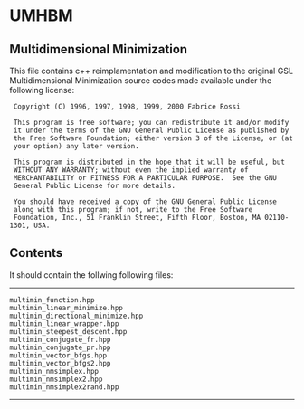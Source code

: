 # UMHBM

Multidimensional Minimization
------------

This file contains c++ reimplamentation and modification to the 
original GSL Multidimensional Minimization source codes made
available under the following license:

~~~~~~~~~~~~~~~~~~~~~~~~~~~
 Copyright (C) 1996, 1997, 1998, 1999, 2000 Fabrice Rossi
 
 This program is free software; you can redistribute it and/or modify
 it under the terms of the GNU General Public License as published by
 the Free Software Foundation; either version 3 of the License, or (at
 your option) any later version.
 
 This program is distributed in the hope that it will be useful, but
 WITHOUT ANY WARRANTY; without even the implied warranty of
 MERCHANTABILITY or FITNESS FOR A PARTICULAR PURPOSE.  See the GNU
 General Public License for more details.
 
 You should have received a copy of the GNU General Public License
 along with this program; if not, write to the Free Software
 Foundation, Inc., 51 Franklin Street, Fifth Floor, Boston, MA 02110-1301, USA.
~~~~~~~~~~~~~~~~~~~~~~~~~~~

Contents
----------------

It should contain the follwing following files:

-----------------------------------
    multimin_function.hpp
    multimin_linear_minimize.hpp
    multimin_directional_minimize.hpp
    multimin_linear_wrapper.hpp
    multimin_steepest_descent.hpp
    multimin_conjugate_fr.hpp
    multimin_conjugate_pr.hpp
    multimin_vector_bfgs.hpp
    multimin_vector_bfgs2.hpp
    multimin_nmsimplex.hpp
    multimin_nmsimplex2.hpp
    multimin_nmsimplex2rand.hpp
-----------------------------------
